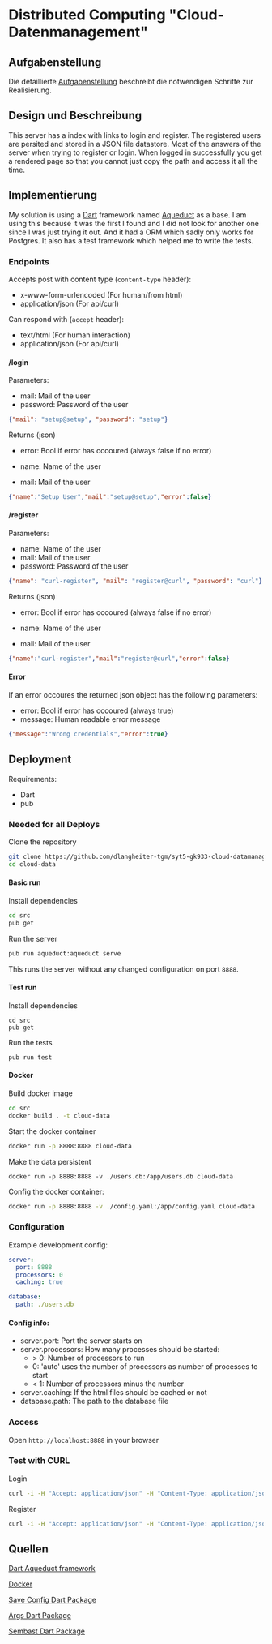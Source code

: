 # Distributed Computing "Cloud-Datenmanagement"

## Aufgabenstellung
Die detaillierte [Aufgabenstellung](TASK.md) beschreibt die notwendigen Schritte zur Realisierung.

## Design und Beschreibung

This server has a index with links to login and register. The registered users are persited and stored in a JSON file datastore. Most of the answers of the server when trying to register or login. When logged in successfully you get a rendered page so that you cannot just copy the path and access it all the time.

## Implementierung

My solution is using a [Dart](https://dart.dev/) framework named [Aqueduct](https://aqueduct.io/) as a base. I am using this because it was the first I found and I did not look for another one since I was just trying it out. And it had a ORM which sadly only works for Postgres. It also has a test framework which helped me to write the tests.

### Endpoints

Accepts post with content type (`content-type` header):

* x-www-form-urlencoded (For human/from html)
* application/json (For api/curl)

Can respond with (`accept` header):

* text/html (For human interaction)
* application/json (For api/curl)

#### /login

Parameters:

* mail: Mail of the user
* password: Password of the user

```json
{"mail": "setup@setup", "password": "setup"}
```

Returns (json)

* error: Bool if error has occoured (always false if no error)

* name: Name of the user
* mail: Mail of the user

```json
{"name":"Setup User","mail":"setup@setup","error":false}
```

#### /register

Parameters:

* name: Name of the user
* mail: Mail of the user
* password: Password of the user

```json
{"name": "curl-register", "mail": "register@curl", "password": "curl"}
```

Returns (json)

* error: Bool if error has occoured (always false if no error)

* name: Name of the user
* mail: Mail of the user

```json
{"name":"curl-register","mail":"register@curl","error":false}
```

#### Error

If an error occoures the returned json object has the following parameters:

* error: Bool if error has occoured (always true)
* message: Human readable error message

```json
{"message":"Wrong credentials","error":true}
```



## Deployment

Requirements:

* Dart
* pub

### Needed for all Deploys

Clone the repository

```bash
git clone https://github.com/dlangheiter-tgm/syt5-gk933-cloud-datamanagement-dlangheiter-tgm.git cloud-data
cd cloud-data
```

#### Basic run
Install dependencies

```bash
cd src
pub get
```

Run the server

```bash
pub run aqueduct:aqueduct serve
```

This runs the server without any changed configuration on port `8888`.

#### Test run

Install dependencies

```
cd src
pub get
```

Run the tests

```
pub run test
```

#### Docker

Build docker image

```bash
cd src
docker build . -t cloud-data
```

Start the docker container

```bash
docker run -p 8888:8888 cloud-data
```

Make the data persistent

```
docker run -p 8888:8888 -v ./users.db:/app/users.db cloud-data
```

Config the docker container:

```bash
docker run -p 8888:8888 -v ./config.yaml:/app/config.yaml cloud-data
```

### Configuration

Example development config:

```yaml
server:
  port: 8888
  processors: 0
  caching: true

database:
  path: ./users.db
```

#### Config info:

* server.port: Port the server starts on
* server.processors: How many processes should be started:
  * \> 0: Number of processors to run
  * 0: 'auto' uses the number of processors as number of processes to start
  * < 1: Number of processors minus the number
* server.caching: If the html files should be cached or not
* database.path: The path to the database file

### Access

Open `http://localhost:8888` in your browser

### Test with CURL

Login

```bash
curl -i -H "Accept: application/json" -H "Content-Type: application/json" http://localhost:8888/login -d '{"mail": "setup@setup", "password": "setup"}'
```

Register

```bash
curl -i -H "Accept: application/json" -H "Content-Type: application/json" http://localhost:8888/register -d '{"name": "curl-register", "mail": "register@curl", "password": "curl"}'
```



## Quellen

[Dart Aqueduct framework](https://aqueduct.io/)

[Docker](https://www.docker.com/)

[Save Config Dart Package](https://pub.dev/packages/safe_config)

[Args Dart Package](https://pub.dev/packages/args)

[Sembast Dart Package](https://pub.dev/packages/sembast)

